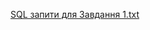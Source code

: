[SQL запити для Завдання 1.txt](https://github.com/Palazaram/EmployeeAppUkrposhta/files/13198596/SQL.1.txt)
